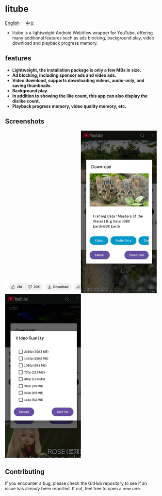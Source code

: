 litube
============

[English](https://github.com/HydeYYHH/YouTube-lite/blob/main/README.md)     [中文](https://github.com/HydeYYHH/YouTube-lite/blob/main/README_zh.md)

* litube is a lightweight Android WebView wrapper for YouTube, offering many additional features such as ads blocking, background play, video download and playback progress memory.

## features

* **Lightweight, the installation package is only a few MBs in size.**
* **Ad blocking, including sponsor ads and video ads.**
* **Video download, supports downloading videos, audio-only, and saving thumbnails.**
* **Background play.**
* **In addition to showing the like count, this app can also display the dislike count.**
* **Playback progress memory, video quality memory, etc.**

## Screenshots

<img title="" src="https://github.com/HydeYYHH/litube/blob/main/fastlane/metadata/android/en-US/images/screenshot1.jpg" alt="" width="250"><img title="" src="https://github.com/HydeYYHH/litube/blob/main/fastlane/metadata/android/en-US/images/screenshot2.jpg" alt="" width="250"><img title="" src="https://github.com/HydeYYHH/litube/blob/main/fastlane/metadata/android/en-US/images/screenshot3.jpg" alt="" width="250">







## Contributing

If you encounter a bug, please check the GitHub repository to see if an issue has already been reported. If not, feel free to open a new one.
